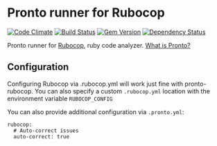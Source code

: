 # Pronto runner for Rubocop

[![Code Climate](https://codeclimate.com/github/mmozuras/pronto-rubocop.png)](https://codeclimate.com/github/mmozuras/pronto-rubocop)
[![Build Status](https://travis-ci.org/mmozuras/pronto-rubocop.png)](https://travis-ci.org/mmozuras/pronto-rubocop)
[![Gem Version](https://badge.fury.io/rb/pronto-rubocop.png)](http://badge.fury.io/rb/pronto-rubocop)
[![Dependency Status](https://gemnasium.com/mmozuras/pronto-rubocop.png)](https://gemnasium.com/mmozuras/pronto-rubocop)

Pronto runner for [Rubocop](https://github.com/bbatsov/rubocop), ruby code analyzer. [What is Pronto?](https://github.com/mmozuras/pronto)

## Configuration

Configuring Rubocop via .rubocop.yml will work just fine with pronto-rubocop.
You can also specify a custom `.rubocop.yml` location with the environment variable `RUBOCOP_CONFIG`

You can also provide additional configuration via `.pronto.yml`:

    rubocop:
      # Auto-correct issues
      auto-correct: true
